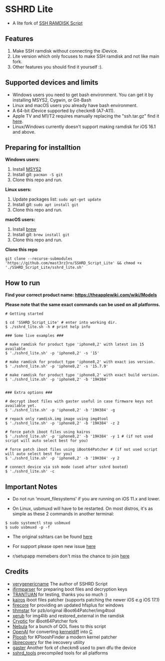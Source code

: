 # SSHRD Lite

* A lite fork of [SSH RAMDISK Script](https://github.com/verygenericname/SSHRD_Script)

## Features

1. Make SSH ramdisk without connecting the iDevice.
2. Lite version which only focuses to make SSH ramdisk and not like main fork.
3. Other features you should find it yourself :).

## Supported devices and limits

* Windows users you need to get bash environment. You can get it by installing MSYS2, Cygwin, or Git-Bash
* Linux and macOS users you already have bash environment.
* A 64-bit iDevice supported by checkm8 (A7-A11).
* Apple TV and M1/T2 requires manually replacing the "ssh.tar.gz" find it [here](https://github.com/verygenericname/sshtars).
* Linux/Windows currently doesn't support making ramdisk for iOS 16.1 and above.

## Preparing for installtion

**Windows users:**
1. Install [MSYS2](https://www.msys2.org)
2. Install git: `pacman -S git`
3. Clone this repo and run.

**Linux users:**
1. Update packages list: `sudo apt-get update`
2. Install git: `sudo apt install git`
3. Clone this repo and run.

**macOS users:**
1. Install [brew](https://brew.sh)
2. Install git: `brew install git`
3. Clone this repo and run.

**Clone this repo**
```shell
git clone --recurse-submodules 'https://github.com/mast3rz3ro/SSHRD_Script_Lite' && chmod +x './SSHRD_Script_Lite/sshrd_lite.sh'
```

## How to run

**Find your correct product name: https://theapplewiki.com/wiki/Models**

**Please note that the same exact commands can be used on all platforms.**

```shell
# Getting started

$ cd 'SSHRD_Script_Lite' # enter into working dir.
$ ./sshrd_lite.sh -h # print help info

### Some live examples ###

# make ramdisk for product type 'iphone8,2' with latest ios 15 available
$ './sshrd_lite.sh' -p 'iphone8,2' -s '15'

# make ramdisk for product type 'iphone8,2' with exact ios version.
$ './sshrd_lite.sh' -p 'iphone8,2' -s '15.7.9'

# make ramdisk for product type 'iphone8,2' with exact build version.
$ './sshrd_lite.sh' -p 'iphone8,2' -b '19H384'


### Extra options ###

# decrypt iboot files with gaster useful in case firmware keys not available yet.
$ './sshrd_lite.sh' -p 'iphone8,2' -b '19H384' -g

# repack only ramdisk.img image using img4tool
$ './sshrd_lite.sh' -p 'iphone8,2' -b '19H384' -z 2

# force patch iboot files using kairos
$ './sshrd_lite.sh' -p 'iphone8,2' -b '19H384' -y 1 # (if not used script will auto select best for you)

# force patch iboot files using iBoot64Patcher # (if not used script will auto select best for you)
$ './sshrd_lite.sh' -p 'iphone8,2' -b '19H384' -y 2

# connect device via ssh mode (used after sshrd booted)
$ './sshrd_lite.sh' -c
```


## Important Notes

* Do not run 'mount_filesystems' if you are running on iOS 11.x and lower.

* On Linux, usbmuxd will have to be restarted. On most distros, it's as simple as these 2 commands in another terminal:

```
$ sudo systemctl stop usbmuxd
$ sudo usbmuxd -p -f
```

* The original sshtars can be found [here](https://github.com/verygenericname/sshtars)

* For support please open new issue [here](https://github.com/mast3rz3ro/sshrd_script_lite/issues)

* r/setupapp memebers don't miss the chance to join [here](https://t.me/Tsun4m1_tool)


## Credits

- [verygenericname](https://github.com/verygenericname/SSHRD_Script) The author of SSHRD Script
- [ifirmparser](https://github.com/mast3rz3ro/ifirmware_parser) for preparing boot files and decryption keys
- [TRANTUAN](https://github.com/TRANTUAN-PC) for testing, thanks you so much :)
- [kairos](https://github.com/dayt0n/kairos) iboot files patcher (supports patching the newer iOS e.g iOS 17.1)
- [firecore](https://github.com/firecore/Seas0nPass-Windows/) for providing an updated hfsplus for windows
- [tihmstar](https://github.com/tihmstar) for pzb/original iBoot64Patcher/img4tool
- [xerub](https://github.com/xerub) for img4lib and restored_external in the ramdisk
- [Cryptic](https://github.com/Cryptiiiic) for iBoot64Patcher fork
- [Nebula](https://github.com/itsnebulalol) for a bunch of QOL fixes to this script
- [OpenAI](https://chat.openai.com/chat) for converting [kerneldiff](https://github.com/mcg29/kerneldiff) into [C](https://github.com/verygenericname/kerneldiff_C)
- [Ploosh](https://github.com/plooshi) for KPlooshFinder a modern kernel patcher
- [libirecovery](https://github.com/libimobiledevice/libimobiledevice) for the irecovery utility
- [gaster](https://github.com/0x7ff/gaster) Another fork of checkm8 used to pwn dfu the device
- [sshrd_tools](https://github.com/mast3rz3ro/sshrd_tools) precompiled tools for all platforms
